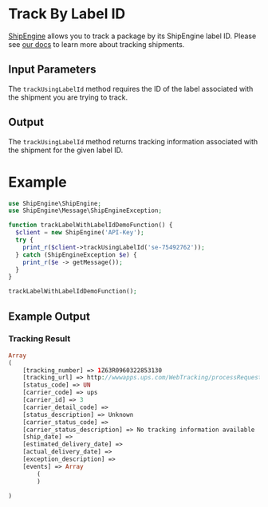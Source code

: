 Track By Label ID
======================================
[ShipEngine](www.shipengine.com) allows you to track a package by its ShipEngine label ID. Please see [our docs](https://www.shipengine.com/docs/tracking/track-by-label-id/) to learn more about tracking shipments.

Input Parameters
-------------------------------------

The `trackUsingLabelId` method requires the ID of the label associated with the shipment you are trying to track.

Output
--------------------------------
The `trackUsingLabelId` method returns tracking information associated with the shipment for the given label ID.

Example
==============================
```php
use ShipEngine\ShipEngine;
use ShipEngine\Message\ShipEngineException;

function trackLabelWithLabelIdDemoFunction() {
  $client = new ShipEngine('API-Key');
  try {
    print_r($client->trackUsingLabelId('se-75492762'));
  } catch (ShipEngineException $e) {
    print_r($e -> getMessage());
  }
}

trackLabelWithLabelIdDemoFunction();
```

Example Output
-----------------------------------------------------

### Tracking Result
```php
Array
(
    [tracking_number] => 1Z63R0960322853130
    [tracking_url] => http://wwwapps.ups.com/WebTracking/processRequest?HTMLVersion=5.0&Requester=NES&AgreeToTermsAndConditions=yes&loc=en_US&tracknum=1Z63R0960322853130
    [status_code] => UN
    [carrier_code] => ups
    [carrier_id] => 3
    [carrier_detail_code] =>
    [status_description] => Unknown
    [carrier_status_code] =>
    [carrier_status_description] => No tracking information available
    [ship_date] =>
    [estimated_delivery_date] =>
    [actual_delivery_date] =>
    [exception_description] =>
    [events] => Array
        (
        )

)
```